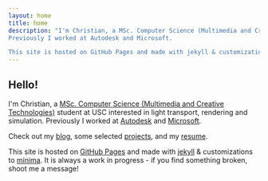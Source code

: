 ```yaml
---
layout: home
title: home
description: "I'm Christian, a MSc. Computer Science (Multimedia and Creative Technologies) student at USC interested in light transport, rendering and simulation.
Previously I worked at Autodesk and Microsoft.

This site is hosted on GitHub Pages and made with jekyll & customizations to minima. It is always a work in progress - if you find something broken, shoot me a message!"
---
```


## Hello!
I'm Christian, a [MSc. Computer Science (Multimedia and Creative Technologies)](https://www.cs.usc.edu/academic-programs/masters/multimedia-creative-technologies/) student at USC interested in light transport, rendering and simulation. Previously I worked at [Autodesk](/blog/2022/09/02/summer-standards.html) and [Microsoft](https://microsoft.github.io/code-with-engineering-playbook/CSE/).

Check out my [blog](/blog), some selected [projects](/projects), and my [resume](/about).

This site is hosted on [GitHub Pages](https://pages.github.com/) and made with [jekyll](https://github.com/jekyll/jekyll) & customizations to [minima](https://github.com/jekyll/minima). It is always a work in progress - if you find something broken, shoot me a message!